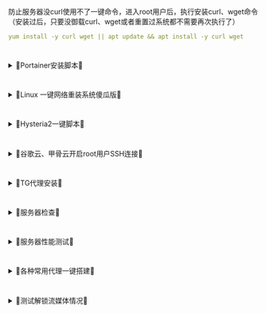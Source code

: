 防止服务器没curl使用不了一键命令，进入root用户后，执行安装curl、wget命令（安装过后，只要没御载curl、wget或者重置过系统都不需要再次执行了）
```yaml
yum install -y curl wget || apt update && apt install -y curl wget
```

#
<details>
<summary>🔻Portainer安装脚本🔻</summary>
<br>

```sh
docker run -d --name=portainer -p 9900:9000 --restart=always -v /var/run/docker.sock:/var/run/docker.sock -v /share/docker_conf/portainer/data:/data 6053537/portainer-ce:latest
```
<br />
</details>

#
<details>
<summary>🔻Linux 一键网络重装系统傻瓜版🔻</summary>
<br>
  
```sh
wget -N --no-check-certificate "https://raw.githubusercontent.com/chiakge/installNET/master/Install.sh"
chmod +x Install.sh && ./Install.sh
```
<br />
</details>

#
<details>
<summary>🔻Hysteria2一键脚本🔻</summary>
<br>
  
```sh
wget -N --no-check-certificate "https://raw.githubusercontent.com/waynesg/scripts/main/hysteria.sh"
chmod +x hysteria.sh && ./hysteria.sh
```

<br />
</details>

#
<details>
<summary>🔻谷歌云、甲骨云开启root用户SSH连接🔻</summary>
<br>

- 第一步：进入服务器后,切换到root用户,下面命令一般都能切入root用户,如果不行请自行百度
```sh
sudo -i   或者   sudo su
```

- 第二步：进入root用户后，把下面命令里的中文改成您要设置的服务器密码,然后执行命令
```sh
echo root:你想要设置的密码 |chpasswd root
```

- 第三步：一键开启root用户SSH连接
```sh
bash -c  "$(curl -fsSL https://raw.githubusercontent.com/waynesg/scripts/main/ssh.sh)"
```

<br />
</details>


#
<details>
<summary>🔻TG代理安装🔻</summary>
<br>

TG代理安装,下面两个一键安装二选一即可
```yaml
bash -c "$(curl -fsSL https://raw.githubusercontent.com/waynesg/scripts/main/erlang_tg.sh)"
```

```yaml
bash <(wget -qO- https://git.io/mtg.sh)
```
<br />
</details>


#
<details>
<summary>🔻服务器检查🔻</summary>

- Lemonbench 综合测试
- 三网Speedtest测速
- 内存压力测试
- 回程路由追踪
- Speedtest测速
- 获取本机IP
- 流媒体解锁测试
- 检测/诊断Youtube地域
- 服务器功能
- Linux换源脚本
- ipv4/6优先级调整
- 虚拟内存SWAP一键安装
- 一键安装BBR
- 系统网络配置优化
- 宝塔中文官方一键安装
- 宝塔英文官方一键安装（无需验证）
- 宝塔破解纯净版
- Cloudflare WARP 一键配置脚本
- 科学上网工具
- iptables一键中转
- gost一键中转
- MTP&TLS 一键脚本
- xray一键安装8合一脚本
- v2-ui一键安装
- wulabing一键xray脚本

  
```yaml
wget -O server-tools.sh https://raw.githubusercontent.com/waynesg/scripts/main/server-tools.sh && chmod +x server-tools.sh && clear && ./server-tools.sh
```
  
<br />
</details>

#
<details>
<summary>🔻服务器性能测试🔻</summary>
<br>

- 显示当前测试的各种系统信息；
- 取自世界多处的知名数据中心的测试点，下载测试比较全面；
- 支持 IPv6 下载测速；
- IO 测试三次，并显示平均值。

<br>配合 unixbench.sh 脚本测试，即可全面测试 VPS 的性能。

使用方法：

```yaml
wget -qO- https://raw.githubusercontent.com/waynesg/scripts/main/bench.sh | bash
```

或者

```yaml
curl -Lso- https://raw.githubusercontent.com/waynesg/scripts/main/bench.sh | bash
```
<br />
</details>

#
<details>
<summary>🔻各种常用代理一键搭建🔻</summary>
<br>

- 首先您要有一个外网的服务器，一般来说线路用香港、日本、新加坡的应该比较好

- 支持ubunt18或debian10以下系统，(用root用户登录，然后首先对你的系统使用以下命令)
```yaml
apt-get update && apt-get install -y wget curl git socat sudo ca-certificates && update-ca-certificates
```

- 支持CentOS7或者以下系统，(用root用户登录，然后首先对你的系统使用以下命令)
```yaml
yum install -y wget curl git socat ca-certificates && update-ca-trust force-enable
```
#
---
#
---
- 一键安装xary脚本，需要域名
```yaml
bash -c "$(curl -fsSL https://raw.githubusercontent.com/waynesg/scripts/main/xray_install.sh)"
```

- [一键安装带x-ui面版的xray](https://github.com/vaxilu/x-ui)
```yaml
bash -c "$(curl -fsSL https://raw.githubusercontent.com/waynesg/scripts/main/x-ui.sh)"
```

- [八合一的一键搭建(V2ray/Xray/Trojan)](https://github.com/mack-a/v2ray-agent)，需要域名，后期管理命令：vasma
```yaml
wget -P /root -N --no-check-certificate "https://raw.githubusercontent.com/mack-a/v2ray-agent/master/install.sh" && chmod 700 /root/install.sh && /root/install.sh
```
- [v2ray一键搭建](https://github.com/gms1979/v2ray)，后期管理看下面的命令
```yaml
bash <(curl -s -L https://git.io/v2ray.sh)
```
```yaml

快速管理

v2ray info 查看 V2Ray 配置信息

v2ray config 修改 V2Ray 配置

v2ray link 生成 V2Ray 配置文件链接

v2ray infolink 生成 V2Ray 配置信息链接

v2ray qr 生成 V2Ray 配置二维码链接

v2ray ss 修改 Shadowsocks 配置

v2ray ssinfo 查看 Shadowsocks 配置信息

v2ray ssqr 生成 Shadowsocks 配置二维码链接

v2ray status 查看 V2Ray 运行状态

v2ray start 启动 V2Ray

v2ray stop 停止 V2Ray

v2ray restart 重启 V2Ray

v2ray log 查看 V2Ray 运行日志

v2ray update 更新 V2Ray

v2ray update.sh 更新 V2Ray 管理脚本

v2ray uninstall 卸载 V2Ray

配置文件路径

V2Ray 配置文件路径：/etc/v2ray/config.json

Caddy 配置文件路径：/etc/caddy/Caddyfile

脚本配置文件路径: /etc/v2ray/233blog_v2ray_backup.conf
```
- [一键安装BBR](https://github.com/ylx2016/Linux-NetSpeed)，使用BBR+CAKE加速方案，后期管理再次输入命令
```yaml
wget -N --no-check-certificate "https://raw.githubusercontent.com/ylx2016/Linux-NetSpeed/master/tcp.sh" && chmod +x tcp.sh && ./tcp.sh
```
- [一键安装BBR2](https://github.com/yeyingorg/bbr2.sh),不支持CentOS
```yaml
wget --no-check-certificate -q -O bbr2.sh "https://github.com/yeyingorg/bbr2.sh/raw/master/bbr2.sh" && chmod +x bbr2.sh && bash bbr2.sh auto
```
<br />
</details>

#
<details>
<summary>🔻测试解锁流媒体情况🔻</summary>
<br>
  
```yaml
bash <(curl -L -s https://raw.githubusercontent.com/lmc999/RegionRestrictionCheck/main/check.sh)
```
<br />
</details>


